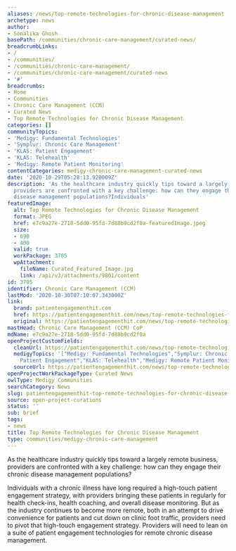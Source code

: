 ```yaml
---
aliases: /news/top-remote-technologies-for-chronic-disease-management
archetype: news
author:
- Sonalika Ghosh
basePath: /communities/chronic-care-management/curated-news/
breadcrumbLinks:
- /
- /communities/
- /communities/chronic-care-management/
- /communities/chronic-care-management/curated-news
- '#'
breadcrumbs:
- Home
- Communities
- Chronic Care Management (CCM)
- Curated News
- Top Remote Technologies for Chronic Disease Management
categories: []
communityTopics:
- 'Medigy: Fundamental Technologies'
- 'Symplur: Chronic Care Management'
- 'KLAS: Patient Engagement'
- 'KLAS: Telehealth'
- 'Medigy: Remote Patient Monitoring'
contentCategories: medigy-chronic-care-management-curated-news
date: '2020-10-29T05:28:13.920009Z'
description: 'As the healthcare industry quickly tips toward a largely remote business,
  providers are confronted with a key challenge: how can they engage their chronic
  disease management populations?Individuals'
featuredImage:
  alt: Top Remote Technologies for Chronic Disease Management
  format: JPEG
  href: e7c9a27e-2718-5dd0-95fd-7d88b9cd2f0a-featuredImage.jpeg
  size:
  - 690
  - 400
  valid: true
  workPackage: 3705
  wpAttachment:
    fileName: Curated_Featured_Image.jpg
    link: /api/v3/attachments/9801/content
id: 3705
identifier: Chronic Care Management (CCM)
lastMod: '2020-10-30T07:10:07.343000Z'
link:
  brand: patientengagementhit.com
  href: https://patientengagementhit.com/news/top-remote-technologies-for-chronic-disease-management
  original: https://patientengagementhit.com/news/top-remote-technologies-for-chronic-disease-management
mastHead: Chronic Care Management (CCM) CoP
mdName: e7c9a27e-2718-5dd0-95fd-7d88b9cd2f0a
openProjectCustomFields:
  cleanUrl: https://patientengagementhit.com/news/top-remote-technologies-for-chronic-disease-management
  medigyTopics: '["Medigy: Fundamental Technologies","Symplur: Chronic Care Management","KLAS:
    Patient Engagement","KLAS: Telehealth","Medigy: Remote Patient Monitoring"]'
  sourceUrl: https://patientengagementhit.com/news/top-remote-technologies-for-chronic-disease-management
openProjectWorkPackageType: Curated News
owlType: Medigy Communities
searchCategory: News
slug: patientengagementhit-top-remote-technologies-for-chronic-disease-management
source: open-project-curations
status: ''
sub: brief
tags:
- news
title: Top Remote Technologies for Chronic Disease Management
type: communities/medigy-chronic-care-management
---
```


<p>As the healthcare industry quickly tips toward a largely remote business, providers are confronted with a key challenge: how can they engage their chronic disease management populations?</p><p>Individuals with a chronic illness have long required a&nbsp;high-touch patient engagement strategy, with providers bringing these patients in regularly for health check-ins, health coaching, and overall disease monitoring. But as the industry continues to become more remote, both in an attempt to drive convenience for patients and cut down on clinic foot traffic, providers need to pivot that high-touch engagement strategy. Providers will need to lean on a suite of patient engagement technologies for remote chronic disease management.</p>